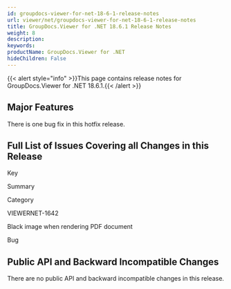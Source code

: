 ```yaml
---
id: groupdocs-viewer-for-net-18-6-1-release-notes
url: viewer/net/groupdocs-viewer-for-net-18-6-1-release-notes
title: GroupDocs.Viewer for .NET 18.6.1 Release Notes
weight: 8
description: 
keywords: 
productName: GroupDocs.Viewer for .NET
hideChildren: False
---
```

{{< alert style="info" >}}This page contains release notes for GroupDocs.Viewer for .NET 18.6.1.{{< /alert >}}

## Major Features

There is one bug fix in this hotfix release.

## Full List of Issues Covering all Changes in this Release

Key

Summary

Category

VIEWERNET-1642

Black image when rendering PDF document

Bug

## Public API and Backward Incompatible Changes

There are no public API and backward incompatible changes in this release.
